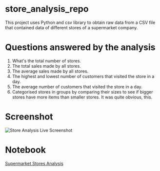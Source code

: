 # store_analysis_repo
This project uses Python and csv library to obtain raw data from a CSV file that contained data of different stores of a supermarket company. 

# Questions answered by the analysis
1. What's the total number of stores.
2. The total sales made by all stores.
3. The average sales made by all stores.
4. The highest and lowest number of customers that visited the store in a day.
5. The average number of customers that visited the store in a day.
6. Categorised stores in groups by comparing their sizes to see if bigger stores have more items than smaller stores. It was quite obvious, this.

# Screenshot
![Store Analysis Live Screenshot](file:///C:/Users/ronni/Pictures/Screenshots/Screenshot%20(285).png)

# Notebook
[Supermarket Stores Analysis](https://www.kaggle.com/code/faryarmemon/supermarket-stores-analysis/notebook)
